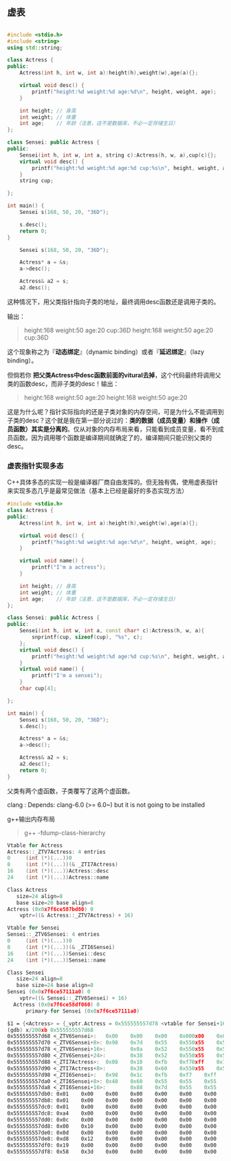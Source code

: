 ## 虚表

```cpp

#include <stdio.h>
#include <string>
using std::string;

class Actress {
public:
    Actress(int h, int w, int a):height(h),weight(w),age(a){};

    virtual void desc() {
        printf("height:%d weight:%d age:%d\n", height, weight, age);
    }

    int height; // 身高
    int weight; // 体重
    int age;    // 年龄（注意，这不是数据库，不必一定存储生日）
};

class Sensei: public Actress {
public:
    Sensei(int h, int w, int a, string c):Actress(h, w, a),cup(c){};
    virtual void desc() {
        printf("height:%d weight:%d age:%d cup:%s\n", height, weight, age, cup.c_str());
    }
    string cup;

};

int main() {
    Sensei s(168, 50, 20, "36D");

    s.desc();
    return 0;
}
```





```cpp
    Sensei s(168, 50, 20, "36D");

    Actress* a = &s;
    a->desc();

    Actress& a2 = s;
    a2.desc();
```

这种情况下，用父类指针指向子类的地址，最终调用desc函数还是调用子类的。

输出：

> height:168 weight:50 age:20 cup:36D
> height:168 weight:50 age:20 cup:36D

这个现象称之为『**动态绑定**』（dynamic binding）或者『**延迟绑定**』（lazy binding）。

但倘若你 **把父类Actress中desc函数前面的vitural去掉**，这个代码最终将调用父类的函数desc，而非子类的desc！输出：

> height:168 weight:50 age:20
> height:168 weight:50 age:20

这是为什么呢？指针实际指向的还是子类对象的内存空间，可是为什么不能调用到子类的desc？这个就是我在第一部分说过的：**类的数据（成员变量）和操作（成员函数）其实是分离的**。仅从对象的内存布局来看，只能看到成员变量，看不到成员函数。因为调用哪个函数是编译期间就确定了的，编译期间只能识别父类的desc。

### 虚表指针实现多态

C++具体多态的实现一般是编译器厂商自由发挥的。但无独有偶，使用虚表指针来实现多态几乎是最常见做法（基本上已经是最好的多态实现方法）

```cpp
#include <stdio.h>
class Actress {
public:
    Actress(int h, int w, int a):height(h),weight(w),age(a){};

    virtual void desc() {
        printf("height:%d weight:%d age:%d\n", height, weight, age);
    }

    virtual void name() {
        printf("I'm a actress");
    }

    int height; // 身高
    int weight; // 体重
    int age;    // 年龄（注意，这不是数据库，不必一定存储生日）
};

class Sensei: public Actress {
public:
    Sensei(int h, int w, int a, const char* c):Actress(h, w, a){
        snprintf(cup, sizeof(cup), "%s", c);
    };
    virtual void desc() {
        printf("height:%d weight:%d age:%d cup:%s\n", height, weight, age, cup);
    }
    virtual void name() {
        printf("I'm a sensei");
    }
    char cup[4];

};

int main() {
    Sensei s(168, 50, 20, "36D");
    s.desc();

    Actress* a = &s;
    a->desc();

    Actress& a2 = s;
    a2.desc();
    return 0;
}
```

父类有两个虚函数，子类覆写了这两个虚函数。









clang : Depends: clang-6.0 (>= 6.0~) but it is not going to be installed

g++输出内存布局

>  g++ -fdump-class-hierarchy

```cpp
Vtable for Actress
Actress::_ZTV7Actress: 4 entries
0     (int (*)(...))0
8     (int (*)(...))(& _ZTI7Actress)
16    (int (*)(...))Actress::desc
24    (int (*)(...))Actress::name

Class Actress
   size=24 align=8
   base size=20 base align=8
Actress (0x0x7f6ce587bd80) 0
    vptr=((& Actress::_ZTV7Actress) + 16)

Vtable for Sensei
Sensei::_ZTV6Sensei: 4 entries
0     (int (*)(...))0
8     (int (*)(...))(& _ZTI6Sensei)
16    (int (*)(...))Sensei::desc
24    (int (*)(...))Sensei::name

Class Sensei
   size=24 align=8
   base size=24 base align=8
Sensei (0x0x7f6ce57111a0) 0
    vptr=((& Sensei::_ZTV6Sensei) + 16)
  Actress (0x0x7f6ce58df060) 0
      primary-for Sensei (0x0x7f6ce57111a0)


```



```asm
$1 = {<Actress> = {_vptr.Actress = 0x555555557d78 <vtable for Sensei+16>, height = 168, weight = 50, age = 20}, cup = "36D"}
(gdb) x/200xb 0x555555557d68
0x555555557d68 <_ZTV6Sensei>:   0x00    0x00    0x00    0x000x00    0x00    0x00    0x00
0x555555557d70 <_ZTV6Sensei+8>: 0x98    0x7d    0x55    0x550x55    0x55    0x00    0x00
0x555555557d78 <_ZTV6Sensei+16>:        0x0a    0x52    0x550x55    0x55    0x55    0x00    0x00
0x555555557d80 <_ZTV6Sensei+24>:        0x38    0x52    0x550x55    0x55    0x55    0x00    0x00
0x555555557d88 <_ZTI7Actress>:  0x08    0x10    0xfb    0xf70xff    0x7f    0x00    0x00
0x555555557d90 <_ZTI7Actress+8>:        0x38    0x60    0x550x55    0x55    0x55    0x00    0x00
0x555555557d98 <_ZTI6Sensei>:   0x98    0x1c    0xfb    0xf7    0xff    0x7f    0x00    0x00
0x555555557da0 <_ZTI6Sensei+8>: 0x48    0x60    0x55    0x55    0x55    0x55    0x00    0x00
0x555555557da8 <_ZTI6Sensei+16>:        0x88    0x7d    0x55    0x55    0x55    0x55    0x00    0x00
0x555555557db0: 0x01    0x00    0x00    0x00    0x00    0x00    0x00    0x00
0x555555557db8: 0x01    0x00    0x00    0x00    0x00    0x00    0x00    0x00
0x555555557dc0: 0x01    0x00    0x00    0x00    0x00    0x00    0x00    0x00
0x555555557dc8: 0xa4    0x00    0x00    0x00    0x00    0x00    0x00    0x00
0x555555557dd0: 0x0c    0x00    0x00    0x00    0x00    0x00    0x00    0x00
0x555555557dd8: 0x00    0x10    0x00    0x00    0x00    0x00    0x00    0x00
0x555555557de0: 0x0d    0x00    0x00    0x00    0x00    0x00    0x00    0x00
0x555555557de8: 0xd8    0x12    0x00    0x00    0x00    0x00    0x00    0x00
0x555555557df0: 0x19    0x00    0x00    0x00    0x00    0x00    0x00    0x00
0x555555557df8: 0x58    0x3d    0x00    0x00    0x00    0x00    0x00    0x00
```

